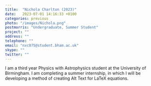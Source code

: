 ```yaml
---
title:  "Nichola Charlton (2023)"
date:   2023-07-01 14:16:33 +0100
categories: previous
photo: "/images/Nichola.png"
postmorris: "Undergraduate, Summer Student"
project: ""
address: ""
telephone: ""
email: "nxc075@student.bham.ac.uk"
skype: ""
twitter: ""
---
```


I am a third year Physics with Astrophysics student at the University of Birmingham. I am completing a summer internship, in which I will be developing a method of creating Alt Text for LaTeX equations.
